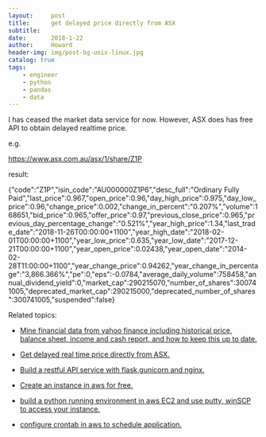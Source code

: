 ```yaml
---
layout:     post
title:      get delayed price directly from ASX
subtitle:   
date:       2018-1-22
author:     Howard
header-img: img/post-bg-unix-linux.jpg
catalog: true
tags:
    - engineer
    - python
    - pandas
    - data
---
```



I has ceased the market data service for now. However, ASX does has free API to obtain delayed realtime price.


e.g.

https://www.asx.com.au/asx/1/share/Z1P

result:

{"code":"Z1P","isin_code":"AU000000Z1P6","desc_full":"Ordinary Fully Paid","last_price":0.967,"open_price":0.96,"day_high_price":0.975,"day_low_price":0.96,"change_price":0.002,"change_in_percent":"0.207%","volume":168651,"bid_price":0.965,"offer_price":0.97,"previous_close_price":0.965,"previous_day_percentage_change":"0.521%","year_high_price":1.34,"last_trade_date":"2018-11-26T00:00:00+1100","year_high_date":"2018-02-01T00:00:00+1100","year_low_price":0.635,"year_low_date":"2017-12-21T00:00:00+1100","year_open_price":0.02438,"year_open_date":"2014-02-28T11:00:00+1100","year_change_price":0.94262,"year_change_in_percentage":"3,866.366%","pe":0,"eps":-0.0784,"average_daily_volume":758458,"annual_dividend_yield":0,"market_cap":290215070,"number_of_shares":300741005,"deprecated_market_cap":290215000,"deprecated_number_of_shares":300741005,"suspended":false}


Related topics: 

 - [Mine financial data from yahoo finance including historical price, balance sheet, income and cash report, and how to keep this up to date.](http://engineerman.club/2018/01/22/get-historical-data-with-python/)

 - [Get delayed real time price directly from ASX.](http://engineerman.club/2018/01/22/get-delayed-price-directly-from-ASX/)

 - [Build a restful API service with flask,gunicorn and nginx.](http://engineerman.club/2020/01/12/build-a-rest-API-service-to-provide-market-data-for-yourself/) 

 - [Create an instance in aws for free.](http://engineerman.club/2018/11/16/create-an-instance-in-aws-for-free/)

 - [build a python running environment in aws EC2 and use putty, winSCP to access your instance.](http://engineerman.club/2018/11/16/How-to-access-the-EC2-instance-in-AWS/)

 - [configure crontab in aws to schedule application.](http://engineerman.club/2018/11/16/Schedule-regular-tasks-in-AWS/)
